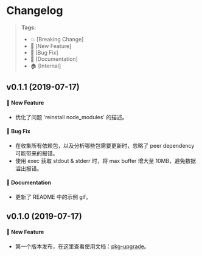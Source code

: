 # Changelog

> **Tags:**
> - :boom:   [Breaking Change]
> - :rocket: [New Feature]
> - :bug:    [Bug Fix]
> - :memo:   [Documentation]
> - :house:  [Internal]

## v0.1.1 (2019-07-17)

#### :rocket: New Feature

- 优化了问题 'reinstall node_modules' 的描述。

#### :bug: Bug Fix

- 在收集所有依赖包，以及分析哪些包需要更新时，忽略了 peer dependency 可能带来的报错。
- 使用 exec 获取 stdout & stderr 时，将 max buffer 增大至 10MB，避免数据溢出报错。

#### :memo: Documentation

- 更新了 README 中的示例 gif。

## v0.1.0 (2019-07-17)

#### :rocket: New Feature

- 第一个版本发布，在这里查看使用文档：[pkg-upgrade](https://www.npmjs.com/package/pkg-upgrade)。

